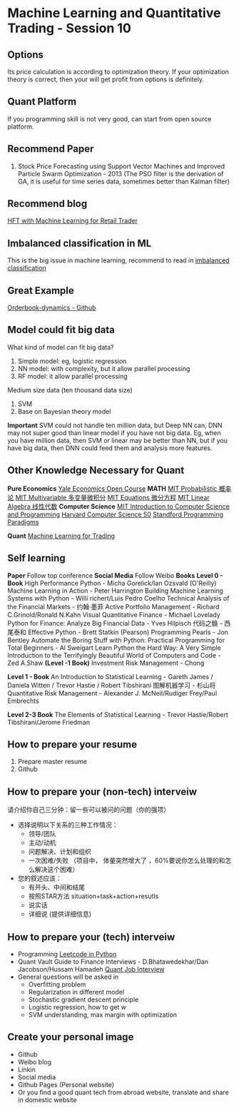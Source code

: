 ﻿# Machine Learning and Quantitative Trading - Session 10

## Options
Its price calculation is according to optimization theory. If your optimization theory is correct, then your will get profit from options is definitely. 

## Quant Platform
If you programming skill is not very good, can start from open source platform. 

## Recommend Paper
1. Stock Price Forecasting using Support Vector Machines and Improved Particle Swarm Optimization - 2013 (The PSO filter is the derivation of GA, it is useful for time series data, sometimes better than Kalman filter)

## Recommend blog
[HFT with Machine Learning for Retail Trader](https://jspauld.com/post/35126549635/how-i-made-500k-with-machine-learning-and-hft)

## Imbalanced classification in ML
This is the big issue in machine learning, recommend to read in [imbalanced classification](https://machinelearningmastery.com/what-is-imbalanced-classification/)

## Great Example
[Orderbook-dynamics - Github](https://github.com/ezhulenev/orderbook-dynamics)

## Model could fit big data
What kind of model can fit big data? 
1. Simple model: eg, logistic regression
2. NN model: with complexity, but it allow parallel processing
3. RF model: it allow parallel processing

Medium size data (ten thousand data size)
1. SVM
2. Base on Bayesian theory model

**Important** SVM could not handle ten million data, but Deep NN can, DNN may not super good than linear model if you have not big data. Eg, when you have million data, then SVM or linear may be better than NN, but if you have big data, then DNN could feed them and analysis more features.

## Other Knowledge Necessary for Quant
**Pure Economics**
[Yale Economics Open Course](https://oyc.yale.edu/economics)
**MATH**
[MIT Probabilistic 概率论](https://ocw.mit.edu/courses/electrical-engineering-and-computer-science/6-041-probabilistic-systems-analysis-and-applied-probability-fall-2010/)
[MIT Multivariable 多变量微积分](http://open.163.com/newview/movie/courseintro?newurl=/special/opencourse/multivariable.html)
[MIT Equations 微分方程](http://open.163.com/newview/movie/courseintro?newurl=/special/opencourse/equations.html)
[MIT Linear Algebra 线性代数](https://ocw.mit.edu/courses/mathematics/18-06-linear-algebra-spring-2010/)
**Computer Science**
[MIT Introduction to Computer Science and Programming](https://www.bilibili.com/video/av2710394/)
[Harvard Computer Science 50](https://www.bilibili.com/video/av44082481/)
[Standford Programming Paradigms](https://www.bilibili.com/video/av56360595/)

**Quant**
[Machine Learning for Trading](https://quantsoftware.gatech.edu/Machine_Learning_for_Trading_Course)

## Self learning
**Paper**
Follow top conference
**Social Media**
Follow Weibo
**Books**
**Level 0 - Book**
High Performance Python - Micha Gorelick/Ian Ozsvald (O'Reilly)
Machine Learning in Action - Peter Harrington
Building Machine Learning Systems with Python - Willi richert/Luis Pedro Coelho
Technical Analysis of the Financial Markets - 约翰·墨菲
Active Portfolio Management - Richard C.Grinold/Ronald N.Kahn
Visual Quantitative Finance - Michael Lovelady
Python for Finance: Analyze Big Financial Data - Yves Hilpisch
代码之髓 - 西尾泰和
Effective Python - Brett Statkin (Pearson)
Programming Pearls - Jon Bentley
Automate the Boring Stuff with Python: Practical Programming for Total Beginners - Al Sweigart
Learn Python the Hard Way: A Very Simple Introduction to the Terrifyingly Beautiful World of Computers and Code - Zed A.Shaw **(Level -1 Book)**
Investment Risk Management - Chong


**Level 1 - Book**
An Introduction to Statistical Learning - Gareth James / Daniela Witten / Trevor Hastie / Robert Tibshirani
图解机器学习 - 杉山将
Quantitative Risk Management - Alexander J. McNeil/Rudiger Frey/Paul Embrechts

**Level 2-3 Book**
The Elements of Statistical Learning - Trevor Hastie/Robert Tibshirani/Jerome Friedman

## How to prepare your resume
1. Prepare master resume
2. Github

## How to prepare your (non-tech) interveiw
请介绍你自己三分钟：留一些可以被问的问题（你的强项）

- 选择说明以下关系的三种工作情况：
   - 领导/团队
   - 主动/动机
   - 问题解决、计划和组织
   - 一次困难/失败 （项目中， 体量突然增大了 ，60%要说你怎么处理的和怎么解决这个困难）
 - 您的叙述应该：
   - 有开头、中间和结尾
   - 按照STAR方法 situation+task+action+resutls
   - 说实话
   - 详细说 (提供详细信息)

## How to prepare your (tech) interveiw
- Programming
   [Leetcode in Python](https://github.com/lxztju/leetcode-algorithm)
- Quant
   Vault Guide to Finance Interviews - D.Bhatawedekhar/Dan Jacobson/Hussam Hamadeh
   [Quant Job Interview](https://github.com/geniayuan/datasciencecoursera/blob/master/%5BMark%20Joshi%5DQuant%20Job%20Interview%20Questions%20And%20Answers.pdf)
- General questions will be asked in 
   - Overfitting problem
   - Regularization in different model
   - Stochastic gradient descent principle
   - Logistic regression, how to get $w$
   - SVM understanding, max margin with optimization

## Create your personal image
- Github
- Weibo blog
- Linkin
- Social media
- Github Pages (Personal website)
- Or you find a good quant tech from abroad website, translate and share in domestic website
   


